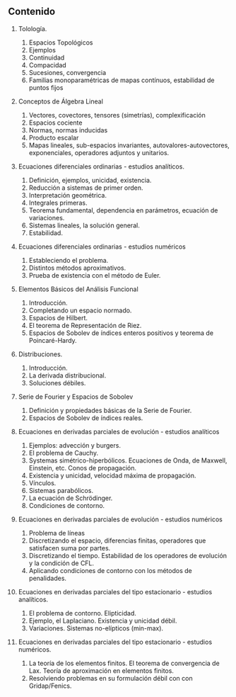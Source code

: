 ## Contenido

1. Tolología.
   1. Espacios Topológicos
   2. Ejemplos
   3. Continuidad
   4. Compacidad
   5. Sucesiones, convergencia
   6. Familias monoparamétricas de mapas contínuos, estabilidad de puntos fijos

2. Conceptos de Álgebra Lineal
   1. Vectores, covectores, tensores (simetrías), complexificación
   2. Espacios cociente
   3. Normas, normas inducidas
   4. Producto escalar
   5. Mapas lineales, sub-espacios invariantes, autovalores-autovectores, exponenciales, operadores adjuntos y unitarios.
3. Ecuaciones diferenciales ordinarias - estudios analíticos.
   1. Definición, ejemplos, unicidad, existencia.
   2. Reducción a sistemas de primer orden.
   3. Interpretación geométrica.
   4. Integrales primeras.
   5. Teorema fundamental, dependencia en parámetros, ecuación de variaciones.
   6. Sistemas lineales, la solución general.
   7. Estabilidad.
4. Ecuaciones diferenciales ordinarias - estudios numéricos
   1. Estableciendo el problema. 
   2. Distintos métodos aproximativos. 
   3. Prueba de existencia con el método de Euler. 
5. Elementos Básicos del Análisis Funcional
   1. Introducción.
   2. Completando un espacio normado. 
   3. Espacios de Hilbert.
   4. El teorema de Representación de Riez.
   5. Espacios de Sobolev de índices enteros positivos y teorema de Poincaré-Hardy.
6. Distribuciones.
   1. Introducción.
   2. La derivada distribucional.
   3. Soluciones débiles.
7. Serie de Fourier y Espacios de Sobolev
   1. Definición y propiedades básicas de la Serie de Fourier.
   2. Espacios de Sobolev de índices reales.
8. Ecuaciones en derivadas parciales de evolución - estudios analíticos
   1. Ejemplos: advección y burgers.
   2. El problema de Cauchy.
   3. Systemas simétrico-hiperbólicos. Ecuaciones de Onda, de Maxwell, Einstein, etc. Conos de propagación.
   4. Existencia y unicidad, velocidad máxima de propagación.
   5. Vínculos.
   6. Sistemas parabólicos.
   7. La ecuación de Schrödinger.
   8. Condiciones de contorno.
9. Ecuaciones en derivadas parciales de evolución - estudios numéricos
   1.  Problema de líneas
   2.  Discretizando el espacio, diferencias finitas, operadores que satisfacen suma por partes.
   3.  Discretizando el tiempo. Estabilidad de los operadores de evolución y la condición de CFL.
   4.  Aplicando condiciones de contorno con los métodos de penalidades.
10. Ecuaciones en derivadas parciales del tipo estacionario - estudios analíticos.
    1. El problema de contorno. Elipticidad.
    2. Ejemplo, el Laplaciano. Existencia y unicidad débil.
    3. Variaciones. Sistemas no-elípticos (min-max).
11. Ecuaciones en derivadas parciales del tipo estacionario - estudios numéricos.
    1. La teoría de los elementos finitos. El teorema de convergencia de Lax. Teoría de aproximación en elementos finitos. 
    2. Resolviendo problemas en su formulación débil con con Gridap/Fenics.
    
